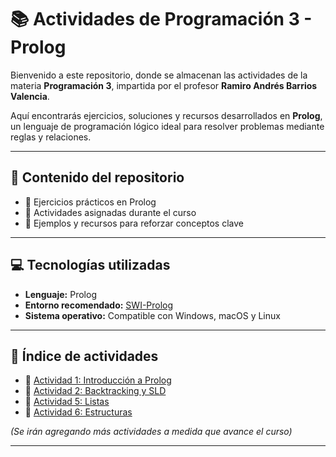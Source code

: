 # 📚 Actividades de Programación 3 - Prolog

Bienvenido a este repositorio, donde se almacenan las actividades de la materia **Programación 3**, impartida por el profesor **Ramiro Andrés Barrios Valencia**.  

Aquí encontrarás ejercicios, soluciones y recursos desarrollados en **Prolog**, un lenguaje de programación lógico ideal para resolver problemas mediante reglas y relaciones.

---

## 📝 Contenido del repositorio

- 🔹 Ejercicios prácticos en Prolog  
- 🔹 Actividades asignadas durante el curso  
- 🔹 Ejemplos y recursos para reforzar conceptos clave  

---

## 💻 Tecnologías utilizadas

- **Lenguaje:** Prolog  
- **Entorno recomendado:** [SWI-Prolog](https://www.swi-prolog.org/)  
- **Sistema operativo:** Compatible con Windows, macOS y Linux  

---

## 📂 Índice de actividades

- 🔗 [Actividad 1: Introducción a Prolog](/Actividad01/ACTIVIDAD01.md)  
- 🔗 [Actividad 2: Backtracking y SLD](/Actividad02/ACTIVIDAD02.md)  
- 🔗 [Actividad 5: Listas](/Actividad05/ACTIVIDAD05.md)  
- 🔗 [Actividad 6: Estructuras](/Actividad06/ACTIVIDAD06.md)  

*(Se irán agregando más actividades a medida que avance el curso)*

---